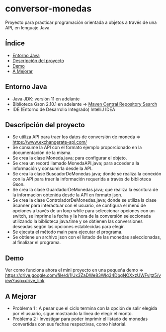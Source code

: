 # conversor-monedas
Proyecto para practicar programación orientada a objetos a través de una API, en lenguaje Java.

## Índice
- [Entorno Java](#entorno-java)
- [Descripción del proyecto](#descripción-del-proyecto)
- [Demo](#demo)
- [A Mejorar](#a-mejorar)

## Entorno Java
- Java JDK: versión 11 en adelante
- Biblioteca Gson 2.10.1 en adelante => [Maven Central Repository Search](https://mvnrepository.com/artifact/com.google.code.gson/gson)
- IDE (Entorno de Desarrollo Integrado) IntelliJ IDEA

## Descripción del proyecto
- Se utiliza API para traer los datos de conversión de moneda => https://www.exchangerate-api.com/
- Se consume la API con el formato ejemplo proporcionado en la documentación de la misma.
- Se crea la clase Moneda.java; para configurar el objeto.
- Se crea un record llamado MonedaAPI.java; para acceder a la información y consumirla desde la API.
- Se crea la clase BuscadorDeMonedas.java; donde se realiza la conexión con la API para traer la información requerida a través de biblioteca Gson.
- Se crea la clase GuardadorDeMonedas.java; que realiza la escritura de la información obtenida desde la API en formato json.
- Se crea la clase ControladorDeMonedas.java; donde se utiliza la clase Scanner para interactuar con el usuario, se configura el menú de opciones a través de un loop while para seleccionar opciones con un switch, se imprime la fecha y la hora de la conversión seleccionada utilizando la biblioteca java.time y se obtienen las conversiones deseadas según las opciones establecidas para elegir.
- Se ejecuta el método main para ejecutar el programa.
- Se obtiene un archivo json con el listado de las monedas seleccionadas, al finalizar el programa.

## Demo
Ver como funciona ahora el mini proyecto en una pequeña demo => https://drive.google.com/file/d/1lUx3ZaDWe83Wlq34DbgNOXxzUWFvjtz5/view?usp=drive_link

## A Mejorar
- Problema 1 : A pesar que el ciclo termina con la opción de salir elegida por el usuario, sigue mostrando la línea de elegir el monto.
- Problema 2 : Investigar para poder imprimir el listado de monedas convertidas con sus fechas respectivas, como historial.
